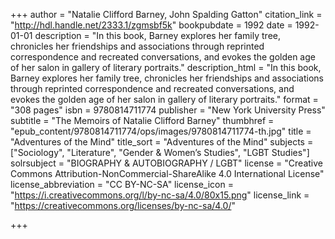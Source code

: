 +++
author = "Natalie Clifford Barney, John Spalding Gatton"
citation_link = "http://hdl.handle.net/2333.1/zgmsbf5k"
bookpubdate = 1992
date = 1992-01-01
description = "In this book, Barney explores her family tree, chronicles her friendships and associations through reprinted correspondence and recreated conversations, and evokes the golden age of her salon in gallery of literary portraits."
description_html = "In this book, Barney explores her family tree, chronicles her friendships and associations through reprinted correspondence and recreated conversations, and evokes the golden age of her salon in gallery of literary portraits."
format = "308 pages"
isbn = 9780814711774
publisher = "New York University Press"
subtitle = "The Memoirs of Natalie Clifford Barney"
thumbhref = "epub_content/9780814711774/ops/images/9780814711774-th.jpg"
title = "Adventures of the Mind"
title_sort = "Adventures of the Mind"
subjects = ["Sociology", "Literature", "Gender & Women’s Studies", "LGBT Studies"]
solrsubject = "BIOGRAPHY & AUTOBIOGRAPHY / LGBT"
license = "Creative Commons Attribution-NonCommercial-ShareAlike 4.0 International License"
license_abbreviation = "CC BY-NC-SA"
license_icon = "https://i.creativecommons.org/l/by-nc-sa/4.0/80x15.png"
license_link = "https://creativecommons.org/licenses/by-nc-sa/4.0/"

+++
